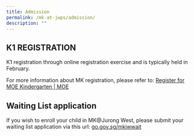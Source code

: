 ```yaml
---
title: Admission
permalink: /mk-at-jwps/admission/
description: ""
---
```

## K1 REGISTRATION

K1 registration through online registration exercise and is typically held in February.

For more information about MK registration, please refer to: 
[Register for MOE Kindergarten | MOE](https://www.moe.gov.sg/preschool/moe-kindergarten/register/)

## Waiting List application


If you wish to enroll your child in MK@Jurong West, please submit your waiting list application via this url: [go.gov.sg/mkjwwait](http://go.gov.sg/mkjwwait)